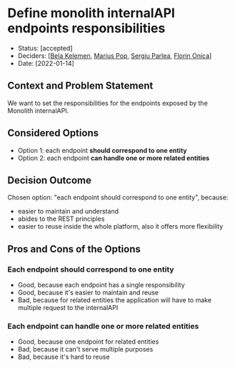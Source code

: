 # Define monolith internalAPI endpoints responsibilities
* Status: [accepted]
* Deciders: [[Bela Kelemen](https://github.com/bkelemen-pitech), [Marius Pop](https://github.com/mariuspop86), [Sergiu Parlea](https://github.com/SergiuParlea), [Florin
  Onica](https://github.com/fonica)]
* Date: [2022-01-14]

<!-- Technical Story: [description | ticket/issue URL] -->

## Context and Problem Statement

We want to set the responsibilities for the endpoints exposed by the Monolith 
internalAPI.

## Considered Options

* Option 1: each endpoint **should correspond to one entity**
* Option 2: each endpoint **can handle one or more related entities**

## Decision Outcome

Chosen option: "each endpoint should correspond to one entity", because:
- easier to maintain and understand
- abides to the REST principles
- easier to reuse inside the whole platform, also it offers more flexibility 

## Pros and Cons of the Options 

### Each endpoint should correspond to one entity

* Good, because each endpoint has a single responsibility
* Good, because it's easier to maintain and reuse
* Bad, because for related entities the application will have to make multiple 
request to the internalAPI

### Each endpoint can handle one or more related entities

* Good, because one endpoint for related entities
* Bad, because it can't serve multiple purposes
* Bad, because it's hard to reuse
